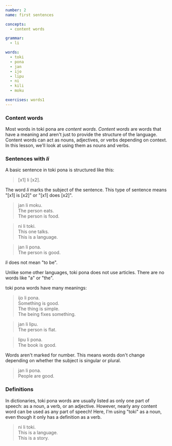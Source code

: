 ```yaml
---
number: 2
name: first sentences

concepts:
  - content words

grammar:
  - li

words:
  - toki
  - pona
  - jan
  - ijo
  - lipu
  - ni
  - kili
  - moku

exercises: words1
---
```


### Content words

Most words in toki pona are _content words_. <dfn>Content words</dfn> are words that have a meaning and aren't just to provide the structure of the language. Content words can act as nouns, adjectives, or verbs depending on context. In this lesson, we'll look at using them as nouns and verbs.

### Sentences with _li_

A basic sentence in toki pona is structured like this:

> [x1] li [x2].

The word _li_ marks the subject of the sentence. This type of sentence means "[x1] is [x2]" or "[x1] does [x2]".

> jan li moku.  
> The person eats.  
> The person is food.

> ni li toki.  
> This one talks.  
> This is a language.

> jan li pona.  
> The person is good.

_li_ does not mean "to be".

Unlike some other languages, toki pona does not use articles. There are no words like "a" or "the".

toki pona words have many meanings:

> ijo li pona.  
> Something is good.  
> The thing is simple.  
> The being fixes something.

> jan li lipu.  
> The person is flat.

> lipu li pona.  
> The book is good.

Words aren't marked for number. This means words don't change depending on whether the subject is singular or plural.

> jan li pona.  
> People are good.

### Definitions

In dictionaries, toki pona words are usually listed as only one part of speech: as a noun, a verb, or an adjective. However, nearly any content word can be used as any part of speech! Here, I'm using "toki" as a noun, even though it only has a definition as a verb.

> ni li toki.  
> This is a language.  
> This is a story.
